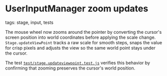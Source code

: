 # UserInputManager zoom updates

tags: stage, input, tests

The mouse wheel now zooms around the pointer by converting the cursor's screen
position into world coordinates before applying the scale change. `Stage.updateViewPoint`
tracks a raw scale for smooth steps, snaps the value for crisp pixels and adjusts
the view so the same world point stays under the cursor.

The test [`test/stage.updateviewpoint.test.js`](../../test/stage.updateviewpoint.test.js)
verifies this behavior by confirming that zooming preserves the cursor's world
position.
